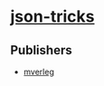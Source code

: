 # [json-tricks](https://pypi.org/project/json-tricks)



## Publishers
- [mverleg](https://pypi.org/user/mverleg)

